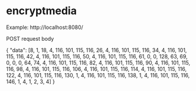 # encryptmedia
Example:
http://localhost:8080/

POST request body

{
	"data": [8, 1, 18, 4, 116, 101, 115, 116, 26, 4, 116, 101, 115, 116, 34, 4, 116, 101, 115, 116, 42, 4, 116, 101, 115, 116, 50, 4, 116, 101, 115, 116, 61, 0, 0, 128, 63, 69, 0, 0, 0, 64, 74, 4, 116, 101, 115, 116, 82, 4, 116, 101, 115, 116, 90, 4, 116, 101, 115, 116, 98, 4, 116, 101, 115, 116, 106, 4, 116, 101, 115, 116, 114, 4, 116, 101, 115, 116, 122, 4, 116, 101, 115, 116, 130, 1, 4, 116, 101, 115, 116, 138, 1, 4, 116, 101, 115, 116, 146, 1, 4, 1, 2, 3, 4]
}
